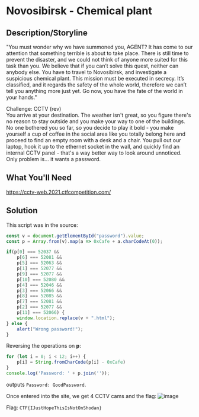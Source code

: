 # Novosibirsk - Chemical plant

## Description/Storyline
"You must wonder why we have summoned you, AGENT? It has come to our attention that something terrible is about to take place. There is still time to prevent the disaster, and we could not think of anyone more suited for this task than you. We believe that if you can’t solve this quest, neither can anybody else. You have to travel to Novosibirsk, and investigate a suspicious chemical plant. This mission must be executed in secrecy. It’s classified, and it regards the safety of the whole world, therefore we can’t tell you anything more just yet. Go now, you have the fate of the world in your hands."

Challenge: CCTV (rev)  
You arrive at your destination. The weather isn't great, so you figure there's no reason to stay outside and you make your way to one of the buildings. No one bothered you so far, so you decide to play it bold - you make yourself a cup of coffee in the social area like you totally belong here and proceed to find an empty room with a desk and a chair. You pull out our laptop, hook it up to the ethernet socket in the wall, and quickly find an internal CCTV panel - that's a way better way to look around unnoticed. Only problem is... it wants a password. 

## What You'll Need
https://cctv-web.2021.ctfcompetition.com/

## Solution
This script was in the source:
```javascript
const v = document.getElementById("password").value;
const p = Array.from(v).map(a => 0xCafe + a.charCodeAt(0));

if(p[0] === 52037 &&
    p[6] === 52081 &&
    p[5] === 52063 &&
    p[1] === 52077 &&
    p[9] === 52077 &&
    p[10] === 52080 &&
    p[4] === 52046 &&
    p[3] === 52066 &&
    p[8] === 52085 &&
    p[7] === 52081 &&
    p[2] === 52077 &&
    p[11] === 52066) {
    window.location.replace(v + ".html");
} else {
    alert("Wrong password!");
}
```
Reversing the operations on **p**:
```javascript
for (let i = 0; i < 12; i++) {
    p[i] = String.fromCharCode(p[i] - 0xCafe)
}
console.log('Password: ' + p.join(''));
```
outputs `Password: GoodPassword`.

Once entered into the site, we get 4 CCTV cams and the flag:
![image](https://user-images.githubusercontent.com/71155602/131226939-ba5c3d8f-d6c7-4ae0-a646-32e87dc27d90.png)

Flag: `CTF{IJustHopeThisIsNotOnShodan}`

